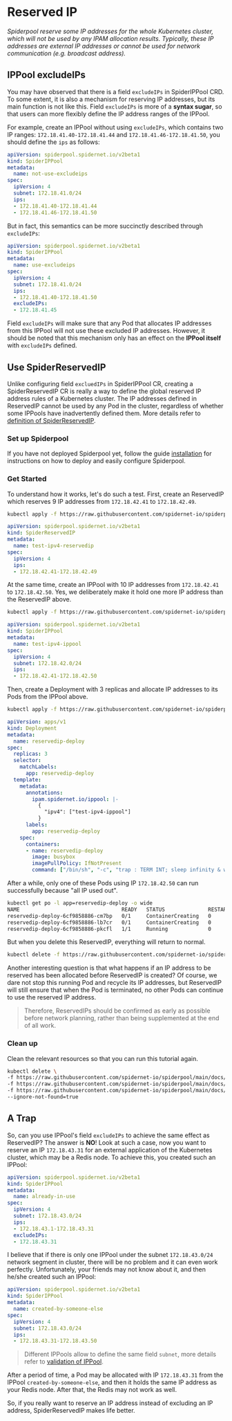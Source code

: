 # Reserved IP

*Spiderpool reserve some IP addresses for the whole Kubernetes cluster, which will not be used by any IPAM allocation results. Typically, these IP addresses are external IP addresses or cannot be used for network communication (e.g. broadcast address).*

## IPPool excludeIPs

You may have observed that there is a field `excludeIPs` in SpiderIPPool CRD. To some extent, it is also a mechanism for reserving IP addresses, but its main function is not like this. Field `excludeIPs` is more of a **syntax sugar**, so that users can more flexibly define the IP address ranges of the IPPool.

For example, create an IPPool without using `excludeIPs`, which contains two IP ranges: `172.18.41.40-172.18.41.44` and `172.18.41.46-172.18.41.50`, you should define the `ips` as follows:

```yaml
apiVersion: spiderpool.spidernet.io/v2beta1
kind: SpiderIPPool
metadata:
  name: not-use-excludeips
spec:
  ipVersion: 4
  subnet: 172.18.41.0/24
  ips:
  - 172.18.41.40-172.18.41.44
  - 172.18.41.46-172.18.41.50
```

But in fact, this semantics can be more succinctly described through `excludeIPs`:

```yaml
apiVersion: spiderpool.spidernet.io/v2beta1
kind: SpiderIPPool
metadata:
  name: use-excludeips
spec:
  ipVersion: 4
  subnet: 172.18.41.0/24
  ips:
  - 172.18.41.40-172.18.41.50
  excludeIPs:
  - 172.18.41.45
```

Field `excludeIPs` will make sure that any Pod that allocates IP addresses from this IPPool will not use these excluded IP addresses. However, it should be noted that this mechanism only has an effect on the **IPPool itself** with `excludeIPs` defined.

## Use SpiderReservedIP

Unlike configuring field `excluedIPs` in SpiderIPPool CR, creating a SpiderReservedIP CR is really a way to define the global reserved IP address rules of a Kubernetes cluster. The IP addresses defined in ReservedIP cannot be used by any Pod in the cluster, regardless of whether some IPPools have inadvertently defined them. More details refer to [definition of SpiderReservedIP](https://github.com/spidernet-io/spiderpool/blob/main/docs/concepts/spiderreservedip.md).

### Set up Spiderpool

If you have not deployed Spiderpool yet, follow the guide [installation](https://github.com/spidernet-io/spiderpool/blob/main/docs/usage/install.md) for instructions on how to deploy and easily configure Spiderpool.

### Get Started

To understand how it works, let's do such a test. First, create an ReservedIP which reserves 9 IP addresses from `172.18.42.41` to `172.18.42.49`.

```bash
kubectl apply -f https://raw.githubusercontent.com/spidernet-io/spiderpool/main/docs/example/reserved-ip/test-ipv4-reservedip.yaml
```

```yaml
apiVersion: spiderpool.spidernet.io/v2beta1
kind: SpiderReservedIP
metadata:
  name: test-ipv4-reservedip
spec:
  ipVersion: 4
  ips:
  - 172.18.42.41-172.18.42.49
```

At the same time, create an IPPool with 10 IP addresses from `172.18.42.41` to `172.18.42.50`. Yes, we deliberately make it hold one more IP address than the ReservedIP above.

```bash
kubectl apply -f https://raw.githubusercontent.com/spidernet-io/spiderpool/main/docs/example/reserved-ip/test-ipv4-ippool.yaml
```

```yaml
apiVersion: spiderpool.spidernet.io/v2beta1
kind: SpiderIPPool
metadata:
  name: test-ipv4-ippool
spec:
  ipVersion: 4
  subnet: 172.18.42.0/24
  ips:
  - 172.18.42.41-172.18.42.50
```

Then, create a Deployment with 3 replicas and allocate IP addresses to its Pods from the IPPool above.

```bash
kubectl apply -f https://raw.githubusercontent.com/spidernet-io/spiderpool/main/docs/example/reserved-ip/reservedip-deploy.yaml
```

```yaml
apiVersion: apps/v1
kind: Deployment
metadata:
  name: reservedip-deploy
spec:
  replicas: 3
  selector:
    matchLabels:
      app: reservedip-deploy
  template:
    metadata:
      annotations:
        ipam.spidernet.io/ippool: |-
          {
            "ipv4": ["test-ipv4-ippool"]
          }
      labels:
        app: reservedip-deploy
    spec:
      containers:
      - name: reservedip-deploy
        image: busybox
        imagePullPolicy: IfNotPresent
        command: ["/bin/sh", "-c", "trap : TERM INT; sleep infinity & wait"]
```

After a while, only one of these Pods using IP `172.18.42.50` can run successfully because "all IP used out".

```bash
kubectl get po -l app=reservedip-deploy -o wide
NAME                                 READY   STATUS              RESTARTS   AGE   IP             NODE            
reservedip-deploy-6cf9858886-cm7bp   0/1     ContainerCreating   0          35s   <none>         spider-worker
reservedip-deploy-6cf9858886-lb7cr   0/1     ContainerCreating   0          35s   <none>         spider-worker
reservedip-deploy-6cf9858886-pkcfl   1/1     Running             0          35s   172.18.42.50   spider-worker
```

But when you delete this ReservedIP, everything will return to normal.

```bash
kubectl delete -f https://raw.githubusercontent.com/spidernet-io/spiderpool/main/docs/example/reserved-ip/test-ipv4-reservedip.yaml
```

Another interesting question is that what happens if an IP address to be reserved has been allocated before ReservedIP is created? Of course, we dare not stop this running Pod and recycle its IP addresses, but ReservedIP will still ensure that when the Pod is terminated, no other Pods can continue to use the reserved IP address.

> Therefore, ReservedIPs should be confirmed as early as possible before network planning, rather than being supplemented at the end of all work.

### Clean up

Clean the relevant resources so that you can run this tutorial again.

```bash
kubectl delete \
-f https://raw.githubusercontent.com/spidernet-io/spiderpool/main/docs/example/reserved-ip/test-ipv4-reservedip.yaml \
-f https://raw.githubusercontent.com/spidernet-io/spiderpool/main/docs/example/reserved-ip/test-ipv4-ippool.yaml \
-f https://raw.githubusercontent.com/spidernet-io/spiderpool/main/docs/example/reserved-ip/reservedip-deploy.yaml \
--ignore-not-found=true
```

## A Trap

So, can you use IPPool's field `excludeIPs` to achieve the same effect as ReservedIP? The answer is **NO**! Look at such a case, now you want to reserve an IP `172.18.43.31` for an external application of the Kubernetes cluster, which may be a Redis node. To achieve this, you created such an IPPool:

```yaml
apiVersion: spiderpool.spidernet.io/v2beta1
kind: SpiderIPPool
metadata:
  name: already-in-use
spec:
  ipVersion: 4
  subnet: 172.18.43.0/24
  ips:
  - 172.18.43.1-172.18.43.31
  excludeIPs:
  - 172.18.43.31
```

I believe that if there is only one IPPool under the subnet `172.18.43.0/24` network segment in cluster, there will be no problem and it can even work perfectly. Unfortunately, your friends may not know about it, and then he/she created such an IPPool:

```yaml
apiVersion: spiderpool.spidernet.io/v2beta1
kind: SpiderIPPool
metadata:
  name: created-by-someone-else
spec:
  ipVersion: 4
  subnet: 172.18.43.0/24
  ips:
  - 172.18.43.31-172.18.43.50
```

> Different IPPools allow to define the same field `subnet`, more details refer to [validation of IPPool](TODO).

After a period of time, a Pod may be allocated with IP `172.18.43.31` from the IPPool `created-by-someone-else`, and then it holds the same IP address as your Redis node. After that, the Redis may not work as well.

So, if you really want to reserve an IP address instead of excluding an IP address, SpiderReservedIP makes life better.

